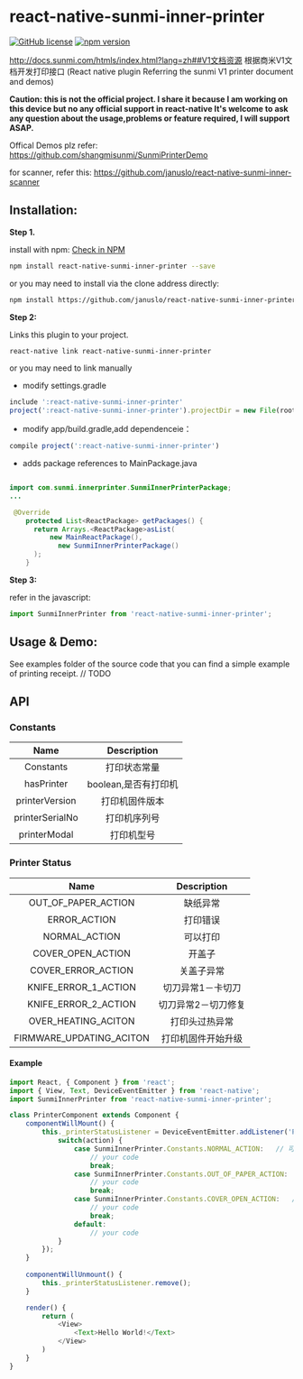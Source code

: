 # react-native-sunmi-inner-printer
[![GitHub license](https://img.shields.io/badge/license-MIT-blue.svg)](https://raw.githubusercontent.com/januslo/react-native-sunmi-inner-printer/master/LICENSE) [![npm version](https://badge.fury.io/js/react-native-sunmi-inner-printer.svg)](https://www.npmjs.com/package/react-native-sunmi-inner-printer)


http://docs.sunmi.com/htmls/index.html?lang=zh##V1文档资源
根据商米V1文档开发打印接口
(React native plugin Referring the sunmi V1 printer document and demos)

**Caution: this is not the official project. I share it because I am working on this device but no any official support in react-native It's welcome to ask any question about the usage,problems or feature required, I will support ASAP.**

Offical Demos plz refer: https://github.com/shangmisunmi/SunmiPrinterDemo

for scanner, refer this: https://github.com/januslo/react-native-sunmi-inner-scanner

## Installation:

**Step 1.**

install with npm: [Check in NPM](https://www.npmjs.com/package/react-native-sunmi-inner-printer)

```bash
npm install react-native-sunmi-inner-printer --save
```

or you may need to install via the clone address directly:

```bash 
npm install https://github.com/januslo/react-native-sunmi-inner-printer.git --save
```

**Step 2:**

Links this plugin to your project.

```bash
react-native link react-native-sunmi-inner-printer
```

or you may need to link manually 
* modify settings.gradle

```javascript 
include ':react-native-sunmi-inner-printer'
project(':react-native-sunmi-inner-printer').projectDir = new File(rootProject.projectDir, '../node_modules/react-native-sunmi-inner-printer/android')
```

* modify  app/build.gradle,add dependenceie：

```javascript
compile project(':react-native-sunmi-inner-printer')
```

* adds package references to  MainPackage.java 

```java

import com.sunmi.innerprinter.SunmiInnerPrinterPackage;
...

 @Override
    protected List<ReactPackage> getPackages() {
      return Arrays.<ReactPackage>asList(
          new MainReactPackage(),
            new SunmiInnerPrinterPackage()
      );
    }

```

**Step 3:**

refer in the javascript:
```javascript
import SunmiInnerPrinter from 'react-native-sunmi-inner-printer';

```

## Usage & Demo:
See examples folder of the source code that you can find a simple example of printing receipt.
// TODO

## API

### Constants
| Name | Description|
|:-----:|:-----------:|
| Constants | 打印状态常量 |
| hasPrinter | boolean,是否有打印机 |
| printerVersion | 打印机固件版本 |
| printerSerialNo | 打印机序列号 |
| printerModal | 打印机型号 |


### Printer Status

|  Name | Description |
|:-----:|:-----------:|
| OUT_OF_PAPER_ACTION | 缺纸异常 |
| ERROR_ACTION | 打印错误 |
| NORMAL_ACTION | 可以打印 |
| COVER_OPEN_ACTION | 开盖子 |
| COVER_ERROR_ACTION | 关盖子异常 |
| KNIFE_ERROR_1_ACTION | 切刀异常1－卡切刀 |
| KNIFE_ERROR_2_ACTION | 切刀异常2－切刀修复 |
| OVER_HEATING_ACITON | 打印头过热异常 |
| FIRMWARE_UPDATING_ACITON | 打印机固件开始升级 |

#### Example

```javascript
import React, { Component } from 'react';
import { View, Text, DeviceEventEmitter } from 'react-native';
import SunmiInnerPrinter from 'react-native-sunmi-inner-printer';

class PrinterComponent extends Component {
    componentWillMount() {
        this._printerStatusListener = DeviceEventEmitter.addListener('PrinterStatus', action => {
            switch(action) {
                case SunmiInnerPrinter.Constants.NORMAL_ACTION:   // 可以打印
                    // your code
                    break;
                case SunmiInnerPrinter.Constants.OUT_OF_PAPER_ACTION:  // 缺纸异常
                    // your code
                    break;
                case SunmiInnerPrinter.Constants.COVER_OPEN_ACTION:   // 开盖子
                    // your code
                    break;
                default:
                    // your code
            }
        });
    }
    
    componentWillUnmount() {
        this._printerStatusListener.remove();
    }

    render() {
        return (
            <View>
                <Text>Hello World!</Text>
            </View>
        )
    }
}
```
